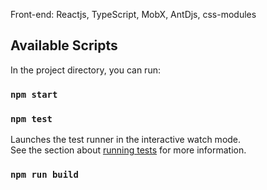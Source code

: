 Front-end: Reactjs, TypeScript, MobX, AntDjs, css-modules

## Available Scripts

In the project directory, you can run:

### `npm start`

### `npm test`

Launches the test runner in the interactive watch mode.<br>
See the section about [running tests](https://facebook.github.io/create-react-app/docs/running-tests) for more information.

### `npm run build`
